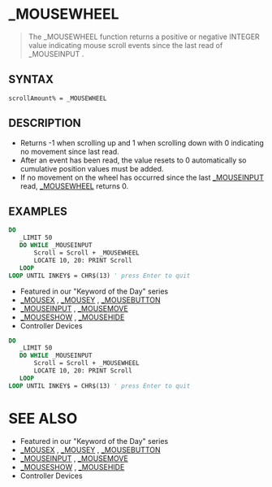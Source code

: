 # _MOUSEWHEEL
> The _MOUSEWHEEL function returns a positive or negative INTEGER value indicating mouse scroll events since the last read of _MOUSEINPUT .

## SYNTAX
`scrollAmount% = _MOUSEWHEEL`

## DESCRIPTION
* Returns -1 when scrolling up and 1 when scrolling down with 0 indicating no movement since last read.
* After an event has been read, the value resets to 0 automatically so cumulative position values must be added.
* If no movement on the wheel has occurred since the last [_MOUSEINPUT](_MOUSEINPUT.md) read, [_MOUSEWHEEL](_MOUSEWHEEL.md) returns 0.


## EXAMPLES

```vb
DO
   _LIMIT 50
   DO WHILE _MOUSEINPUT
       Scroll = Scroll + _MOUSEWHEEL
       LOCATE 10, 20: PRINT Scroll
   LOOP
LOOP UNTIL INKEY$ = CHR$(13) ' press Enter to quit
```

* Featured in our "Keyword of the Day" series
* [_MOUSEX](_MOUSEX.md) , [_MOUSEY](_MOUSEY.md) , [_MOUSEBUTTON](_MOUSEBUTTON.md)
* [_MOUSEINPUT](_MOUSEINPUT.md) , [_MOUSEMOVE](_MOUSEMOVE.md)
* [_MOUSESHOW](_MOUSESHOW.md) , [_MOUSEHIDE](_MOUSEHIDE.md)
* Controller Devices

```vb
DO
   _LIMIT 50
   DO WHILE _MOUSEINPUT
       Scroll = Scroll + _MOUSEWHEEL
       LOCATE 10, 20: PRINT Scroll
   LOOP
LOOP UNTIL INKEY$ = CHR$(13) ' press Enter to quit
```



# SEE ALSO
* Featured in our "Keyword of the Day" series
* [_MOUSEX](_MOUSEX.md) , [_MOUSEY](_MOUSEY.md) , [_MOUSEBUTTON](_MOUSEBUTTON.md)
* [_MOUSEINPUT](_MOUSEINPUT.md) , [_MOUSEMOVE](_MOUSEMOVE.md)
* [_MOUSESHOW](_MOUSESHOW.md) , [_MOUSEHIDE](_MOUSEHIDE.md)
* Controller Devices

